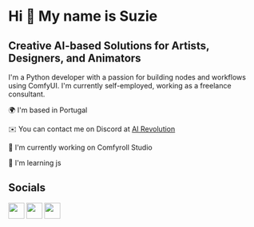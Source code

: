 <!--
**Suzie1/Suzie1** is a ✨ _special_ ✨ repository because its `README.md` (this file) appears on your GitHub profile.

Here are some ideas to get you started:

- 🔭 I’m currently working on ...
- 🌱 I’m currently learning ...
- 👯 I’m looking to collaborate on ...
- 🤔 I’m looking for help with ...
- 💬 Ask me about ...
- 📫 How to reach me: ...
- 😄 Pronouns: ...
- ⚡ Fun fact: ...
-->

Hi 👋 My name is Suzie
================================

Creative AI-based Solutions for Artists, Designers, and Animators
-------------------------------
I'm a Python developer with a passion for building nodes and workflows using ComfyUI. I'm currently self-employed, working as a freelance consultant.

🌍 I'm based in Portugal

✉️ You can contact me on Discord at [AI Revolution](https://discord.gg/QBCsP7Y7pZ)

🚀 I'm currently working on Comfyroll Studio

🧠 I'm learning js


Socials
-------------------------------
<p align="left">
<a href="https://discord.gg/QBCsP7Y7pZ" target="_blank" rel="noreferrer"><img src="https://raw.githubusercontent.com/danielcranney/readme-generator/main/public/icons/socials/discord.svg" width="32" height="32" /></a>
<a href="http://www.instagram.com/akatsuzi_ai" target="_blank" rel="noreferrer"><img src="https://raw.githubusercontent.com/danielcranney/readme-generator/main/public/icons/socials/instagram.svg" width="32" height="32" /></a>
<a href="https://www.twitter.com/Akatsuzi_AI" target="_blank" rel="noreferrer"><img src="https://raw.githubusercontent.com/danielcranney/readme-generator/main/public/icons/socials/twitter.svg" width="32" height="32" /></a>
</p>
